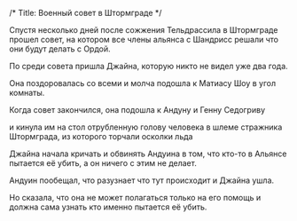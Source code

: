 /*
Title: Военный совет в Штормграде
*/

Спустя несколько дней после сожжения Тельдрассила в Штормграде прошел совет, на котором все члены альянса с Шандрисс решали что они будут делать с Ордой.

По среди совета пришла Джайна, которую никто не видел уже два года.

Она поздоровалась со всеми и молча подошла к Матиасу Шоу в угол комнаты.

Когда совет закончился, она подошла к Андуну и Генну Седогриву

и кинула им на стол отрубленную голову человека в шлеме стражника Штормграда, из которого торчали осколки льда

Джайна начала кричать и обвинять Андуина в том, что кто-то в Альянсе пытается её убить, а он ничего с этим не делает.

Андуин пообещал, что разузнает что тут происходит и Джайна ушла.

Но сказала, что она не может полагаться только на его помощь и должна сама узнать кто именно пытается её убить.